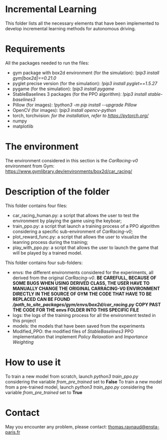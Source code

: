 # Incremental Learning

This folder lists all the necessary elements that have been implemented to develop incremental learning methods for autonomous driving.

# Requirements

All the packages needed to run the files:
- gym package with box2d environment (for the simulation): *!pip3 install gym[box2d]==0.21.0*
- pyglet precise version (for the simulation): *!pip3 install pyglet==1.5.27*
- pygame (for the simulation): *!pip3 install pygame*
- StableBaselines 3 packages (for the PPO algorithm): *!pip3 install stable-baselines3*
- Pillow (for images): *!python3 -m pip install --upgrade Pillow*
- OpenCV (for images): *!pip3 install opencv-python*
- torch, torchvision: *for the installation, refer to https://pytorch.org/*
- numpy
- matplotlib

# The environment

The environment considered in this section is the *CarRacing-v0* environment from Gym: https://www.gymlibrary.dev/environments/box2d/car_racing/

# Description of the folder

This folder contains four files:
- car_racing_human.py: a script that allows the user to test the environment by playing the game using the keyboar;
- train_ppo.py: a script that launch a training process of a PPO algorithm considering a specific sub-environment of *CarRacing-v0*;
- plot_reward_func.py: a script that allows the user to visualize the leanring process during the training;
- play_with_ppo.py: a script that allows the user to launch the game that will be played by a trained model.

This folder contains four sub-folders:
- envs: the different environments considered for the experiments, all derived from the original *CarRacing-v0*.
**BE CAREFULL, BECAUSE OF SOME BUGS WHEN USING DERIVED CLASS, THE USER HAVE TO MANUALLY CHANGE THE ORIGINAL CARRACING-V0 ENVIRONMENT DIRECTLY IN THE SOURCE OF GYM**
**THE CODE THAT HAVE TO BE REPLACED CAN BE FOUND */path_to_site_packages/gym/envs/box2d/car_racing.py***
**COPY PAST THE CODE FOR THE envs FOLDER INTO THIS SPECIFIC FILE**
- logs: the logs of the training process for all the environment tested in this project
- models: the models that have been saved from the experiments
- Modified_PPO: the modified files of *StableBaselines3* PPO implementation that implement *Policy Relaxation* and *Importance Weighting*

# How to use it

To train a new model from scratch, launch *python3 train_ppo.py* considering the variable *from_pre_trained* set to **False**
To train a new model from a pre-trained model, launch *python3 train_ppo.py* considering the variable *from_pre_trained* set to **True**

# Contact

May you encounter any problem, please contact: thomas.raynaud@ensta-paris.fr